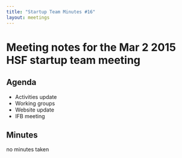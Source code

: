 ```yaml
---
title: "Startup Team Minutes #16"
layout: meetings
---
```


# Meeting notes for the Mar 2 2015 HSF startup team meeting

## Agenda

- Activities update
- Working groups
- Website update
- IFB meeting

## Minutes

no minutes taken

